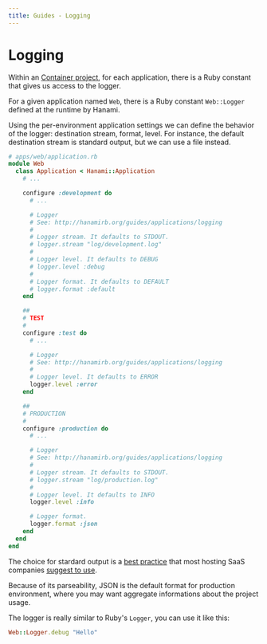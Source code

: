 ```yaml
---
title: Guides - Logging
---
```


# Logging

Within an [Container project](/guides/architectures/container), for each application, there is a Ruby constant that gives us access to the logger.

<p class="convention">
  For a given application named <code>Web</code>, there is a Ruby constant <code>Web::Logger</code> defined at the runtime by Hanami.
</p>

Using the per-environment application settings we can define the behavior of the logger: destination stream, format, level.
For instance, the default destination stream is standard output, but we can use a file instead.

```ruby
# apps/web/application.rb
module Web
  class Application < Hanami::Application
    # ...

    configure :development do
      # ...

      # Logger
      # See: http://hanamirb.org/guides/applications/logging
      #
      # Logger stream. It defaults to STDOUT.
      # logger.stream "log/development.log"
      #
      # Logger level. It defaults to DEBUG
      # logger.level :debug
      #
      # Logger format. It defaults to DEFAULT
      # logger.format :default
    end

    ##
    # TEST
    #
    configure :test do
      # ...

      # Logger
      # See: http://hanamirb.org/guides/applications/logging
      #
      # Logger level. It defaults to ERROR
      logger.level :error
    end

    ##
    # PRODUCTION
    #
    configure :production do
      # ...

      # Logger
      # See: http://hanamirb.org/guides/applications/logging
      #
      # Logger stream. It defaults to STDOUT.
      # logger.stream "log/production.log"
      #
      # Logger level. It defaults to INFO
      logger.level :info

      # Logger format.
      logger.format :json
    end
  end
end
```

The choice for stardard output is a [best practice](http://12factor.net/logs) that most hosting SaaS companies [suggest to use](https://devcenter.heroku.com/articles/rails4#logging-and-assets).

Because of its parseability, JSON is the default format for production environment, where you may want aggregate informations about the project usage.

The logger is really similar to Ruby's `Logger`, you can use it like this:

```ruby
Web::Logger.debug "Hello"
```
